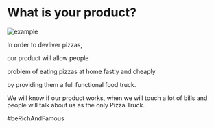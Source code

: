 # What is your product?

![example](https://d262ilb51hltx0.cloudfront.net/max/800/1*b-JlzTz6Mti8n5-BWTEq2Q.png)

In order to devliver pizzas,

our product will allow people

problem of eating pizzas at home fastly and cheaply

by providing them a full functional food truck.

We will know if our product works, when we will touch a lot of bills and people will talk about us as the only Pizza Truck.

\#beRichAndFamous
